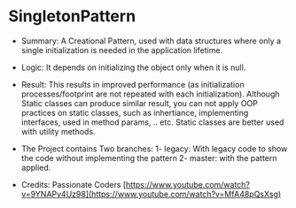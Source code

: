 # SingletonPattern

- Summary: A Creational Pattern, used with data structures where only a single initialization is needed in the application lifetime. 
- Logic: It depends on initializing the object only when it is null.
- Result: This results in improved performance (as initialization processes/footprint are not repeated with each initialization).
Although Static classes can produce similar result, you can not apply OOP practices on static classes, such as inhertiance, implementing interfaces, used in method params, .. etc. Static classes are better used with utility methods.

- The Project contains Two branches:
      1- legacy: With legacy code to show the code without implementing the pattern 
      2- master: with the pattern applied.
- Credits: 
Passionate Coders
[https://www.youtube.com/watch?v=9YNAPv4Uz98](https://www.youtube.com/watch?v=MfA48pQsXsg)
